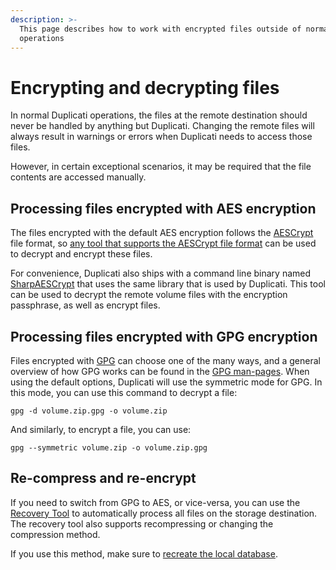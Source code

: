 ```yaml
---
description: >-
  This page describes how to work with encrypted files outside of normal
  operations
---
```


# Encrypting and decrypting files

In normal Duplicati operations, the files at the remote destination should never be handled by anything but Duplicati. Changing the remote files will always result in warnings or errors when Duplicati needs to access those files.

However, in certain exceptional scenarios, it may be required that the file contents are accessed manually.

## Processing files encrypted with AES encryption

The files encrypted with the default AES encryption follows the [AESCrypt](https://www.aescrypt.com/aes_stream_format.html) file format, so [any tool that supports the AESCrypt file format](https://www.aescrypt.com/download/) can be used to decrypt and encrypt these files.

For convenience, Duplicati also ships with a command line binary named [SharpAESCrypt](../duplicati-programs/command-line-interface-cli-1/sharpaescrypt.md) that uses the same library that is used by Duplicati. This tool can be used to decrypt the remote volume files with the encryption passphrase, as well as encrypt files.

## Processing files encrypted with GPG encryption

Files encrypted with [GPG](https://www.gnupg.org/index.html) can choose one of the many ways, and a general overview of how GPG works can be found in the [GPG man-pages](https://www.gnupg.org/documentation/manuals/gnupg24/gpg.1.html). When using the default options, Duplicati will use the symmetric mode for GPG. In this mode, you can use this command to decrypt a file:

```
gpg -d volume.zip.gpg -o volume.zip
```

And similarly, to encrypt a file, you can use:

```
gpg --symmetric volume.zip -o volume.zip.gpg
```

## Re-compress and re-encrypt

If you need to switch from GPG to AES, or vice-versa, you can use the [Recovery Tool](../duplicati-programs/command-line-interface-cli-1/recoverytool.md) to automatically process all files on the storage destination. The recovery tool also supports recompressing or changing the compression method.

If you use this method, make sure to [recreate the local database](recovering-from-failure.md).

